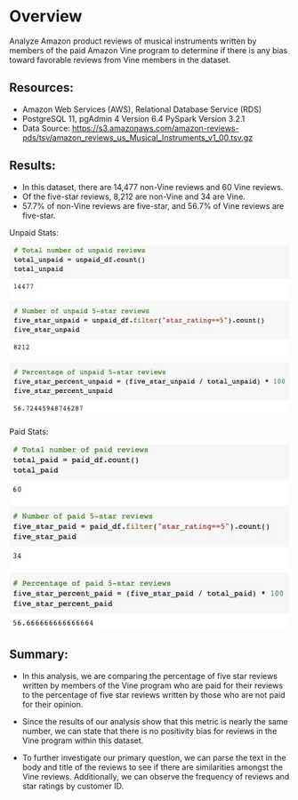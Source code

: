 # Overview 
Analyze Amazon product reviews of musical instruments written by members of the paid Amazon Vine program to determine if there is any bias toward favorable reviews from Vine members in the dataset.

## Resources:
- Amazon Web Services (AWS), Relational Database Service (RDS)
- PostgreSQL 11, pgAdmin 4 Version 6.4
PySpark Version 3.2.1
- Data Source: https://s3.amazonaws.com/amazon-reviews-pds/tsv/amazon_reviews_us_Musical_Instruments_v1_00.tsv.gz

## Results: 

- In this dataset, there are 14,477 non-Vine reviews and 60 Vine reviews.
- Of the five-star reviews, 8,212 are non-Vine and 34 are Vine.
- 57.7% of non-Vine reviews are five-star, and 56.7% of Vine reviews are five-star.


Unpaid Stats:

![Unpaid Stats](/images/unpaid_stats.jpg)

Paid Stats: 

![Paid Stats](/images/paid_stats.jpg)



## Summary: 

- In this analysis, we are comparing the percentage of five star reviews written by members of the Vine program who are paid for their reviews to the percentage of five star reviews written by those who are not paid for their opinion.

- Since the results of our analysis show that this metric is nearly the same number, we can state that there is no positivity bias for reviews in the Vine program within this dataset.

- To further investigate our primary question, we can parse the text in the body and title of the reviews to see if there are similarities amongst the Vine reviews. Additionally, we can observe the frequency of reviews and star ratings by customer ID.